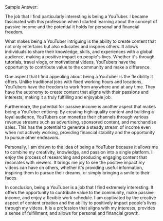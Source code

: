 Sample Answer:

The job that I find particularly interesting is being a YouTuber. I became fascinated with this profession when I started learning about the concept of passive income and the potential it holds for personal and financial freedom.

What makes being a YouTuber intriguing is the ability to create content that not only entertains but also educates and inspires others. It allows individuals to share their knowledge, skills, and experiences with a global audience, making a positive impact on people's lives. Whether it's through tutorials, travel vlogs, or motivational videos, YouTubers have the opportunity to contribute value to the community and make a difference.

One aspect that I find appealing about being a YouTuber is the flexibility it offers. Unlike traditional jobs with fixed working hours and locations, YouTubers have the freedom to work from anywhere and at any time. They have the autonomy to create content that aligns with their passions and interests, making it a truly fulfilling and enjoyable job.

Furthermore, the potential for passive income is another aspect that makes being a YouTuber enticing. By creating high-quality content and building a loyal audience, YouTubers can monetize their channels through various revenue streams such as advertising, sponsored content, and merchandise sales. This has the potential to generate a steady stream of income even when not actively working, providing financial stability and the opportunity to pursue other endeavors.

Personally, I am drawn to the idea of being a YouTuber because it allows me to combine my creativity, knowledge, and passion into a single platform. I enjoy the process of researching and producing engaging content that resonates with viewers. It brings me joy to see the positive impact my videos can have on others, whether it's providing useful information, inspiring them to pursue their dreams, or simply bringing a smile to their faces.

In conclusion, being a YouTuber is a job that I find extremely interesting. It offers the opportunity to contribute value to the community, make passive income, and enjoy a flexible work schedule. I am captivated by the creative aspect of content creation and the ability to positively impact people's lives through my videos. It is a profession that aligns with my interests, provides a sense of fulfillment, and allows for personal and financial growth.